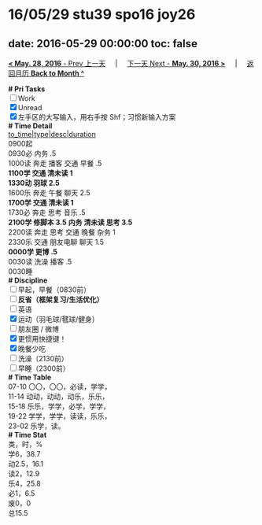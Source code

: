 # 16/05/29 stu39 spo16 joy26

date: 2016-05-29 00:00:00
toc: false
---
[**< May. 28, 2016** - Prev 上一天](/lifelogs/2016/05/d28.html) &nbsp; &nbsp; | &nbsp; &nbsp; [下一天 Next - **May. 30, 2016 >**](/lifelogs/2016/05/d30.html) &nbsp; &nbsp; |  &nbsp; &nbsp; [返回月历 **Back to Month ^**](/lifelogs/2016/05/index.html)
<br/><div><b># Pri Tasks</b></div><div><input type="checkbox"/>Work</div><div><input checked="true" type="checkbox"/>Unread</div><div><input checked="true" type="checkbox"/>左手区的大写输入，用右手按 Shf；习惯新输入方案</div><div><b># Time Detail</b></div><div><u>to_time|type|desc|duration</u></div><div>0900起</div><div>0930必 内务 .5</div><div>1000读 奔走 播客 交通 早餐 .5</div><div><b>1100学 交通 清未读 1</b></div><div><b>1330动 羽球 2.5</b></div><div>1600乐 奔走 午餐 聊天 2.5</div><div><b>1700学 交通 清未读 1</b></div><div>1730必 奔走 思考 音乐 .5</div><div><b>2100学 修脚本 3.5</b> <b>内务 清未读 思考 3.5</b></div><div>2200读 奔走 思考 交通 晚餐 杂务 1</div><div>2330乐 交通 朋友电聊 聊天 1.5</div><div><b>0000学 更博 .5</b></div><div>0030读 洗澡 播客 .5</div><div>0030睡</div><div><b># Discipline</b></div><div><input type="checkbox"/>早起，早餐（0830前）</div><div><b><input type="checkbox"/></b><b>反省（框架复习/生活优化）</b></div><div><input type="checkbox"/>英语</div><div><input checked="true" type="checkbox"/>运动（羽毛球/毽球/健身）</div><div><input type="checkbox"/>朋友圈 / 微博</div><div><input checked="true" type="checkbox"/>更惯用快捷键！</div><div><input checked="true" type="checkbox"/>晚餐少吃</div><div><input type="checkbox"/>洗澡（2130前）</div><div><input type="checkbox"/>早睡（2300前）</div><div><b># Time Table</b></div><div>07-10 〇〇，〇〇，必读，学学，</div><div>11-14 动动，动动，动乐，乐乐，</div><div>15-18 乐乐，学学，必学，学学，</div><div>19-22 学学，学学，读读，乐乐，</div><div>23-02 乐学，读。</div><div><b># Time Stat</b></div><div>类，时，%</div><div>学6，38.7</div><div>动2.5，16.1</div><div>读2，12.9</div><div>乐4，25.8</div><div>必1，6.5</div><div>废0，0</div><div>总15.5</div>
